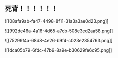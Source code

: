 ## 死背！！！！！！

![[08afa9ab-fa47-4498-8f11-31a3a3ae0d23.png]]

![[992de46a-4a16-4d65-a7cb-508e3ed2aa58.png]]

![[75299f4a-68d8-4e26-b9f4-c023e2354763.png]]

![[dca05b79-6fdc-47b9-8a9e-b30629fe6c95.png]]